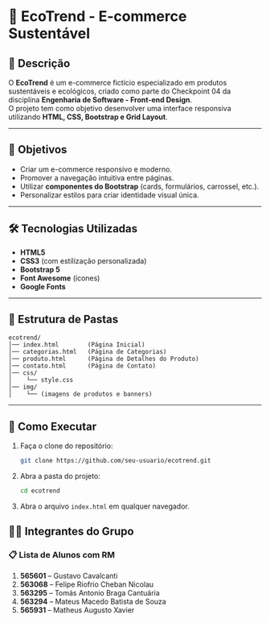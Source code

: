 # 🌱 EcoTrend - E-commerce Sustentável

## 📖 Descrição

O **EcoTrend** é um e-commerce fictício especializado em produtos sustentáveis e ecológicos, criado como parte do Checkpoint 04 da disciplina **Engenharia de Software - Front-end Design**.  
O projeto tem como objetivo desenvolver uma interface responsiva utilizando **HTML, CSS, Bootstrap e Grid Layout**.

---

## 🎯 Objetivos

- Criar um e-commerce responsivo e moderno.
- Promover a navegação intuitiva entre páginas.
- Utilizar **componentes do Bootstrap** (cards, formulários, carrossel, etc.).
- Personalizar estilos para criar identidade visual única.

---

## 🛠️ Tecnologias Utilizadas

- **HTML5**
- **CSS3** (com estilização personalizada)
- **Bootstrap 5**
- **Font Awesome** (ícones)
- **Google Fonts**

---

## 📂 Estrutura de Pastas

```
ecotrend/
│── index.html        (Página Inicial)
│── categorias.html   (Página de Categorias)
│── produto.html      (Página de Detalhes do Produto)
│── contato.html      (Página de Contato)
│── css/
│    └── style.css
│── img/
│    └── (imagens de produtos e banners)
```

---

## 🚀 Como Executar

1. Faça o clone do repositório:
   ```bash
   git clone https://github.com/seu-usuario/ecotrend.git
   ```
2. Abra a pasta do projeto:
   ```bash
   cd ecotrend
   ```
3. Abra o arquivo `index.html` em qualquer navegador.

## 👨‍💻 Integrantes do Grupo

### 📋 Lista de Alunos com RM

1. **565601** – Gustavo Cavalcanti
2. **563068** – Felipe Riofrio Cheban Nicolau
3. **563295** – Tomás Antonio Braga Cantuária
4. **563294** – Mateus Macedo Batista de Souza
5. **565931** – Matheus Augusto Xavier
